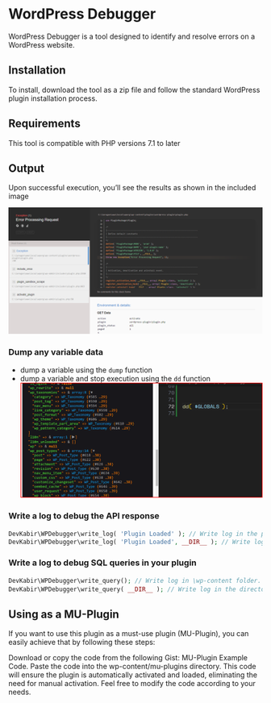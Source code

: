 # WordPress Debugger

WordPress Debugger is a tool designed to identify and resolve errors on a WordPress website.

## Installation

To install, download the tool as a zip file and follow the standard WordPress plugin installation process.

## Requirements

This tool is compatible with PHP versions 7.1 to later

## Output

Upon successful execution, you’ll see the results as shown in the included image

![](./result.png)

### Dump any variable data
- dump a variable using the `dump` function
- dump a variable and stop execution using the `dd` function
![](./dump.png)

### Write a log to debug the API response

```php
DevKabir\WPDebugger\write_log( 'Plugin Loaded' ); // Write log in the plugin directory.
DevKabir\WPDebugger\write_log( 'Plugin Loaded', __DIR__ ); // Write log in the directory where the function is called.
```

### Write a log to debug SQL queries in your plugin
```php
DevKabir\WPDebugger\write_query(); // Write log in \wp-content folder.
DevKabir\WPDebugger\write_query( __DIR__ ); // Write log in the directory where the function is called.
```

## Using as a MU-Plugin
If you want to use this plugin as a must-use plugin (MU-Plugin), you can easily achieve that by following these steps:

Download or copy the code from the following Gist: MU-Plugin Example Code.
Paste the code into the wp-content/mu-plugins directory.
This code will ensure the plugin is automatically activated and loaded, eliminating the need for manual activation.
Feel free to modify the code according to your needs.
